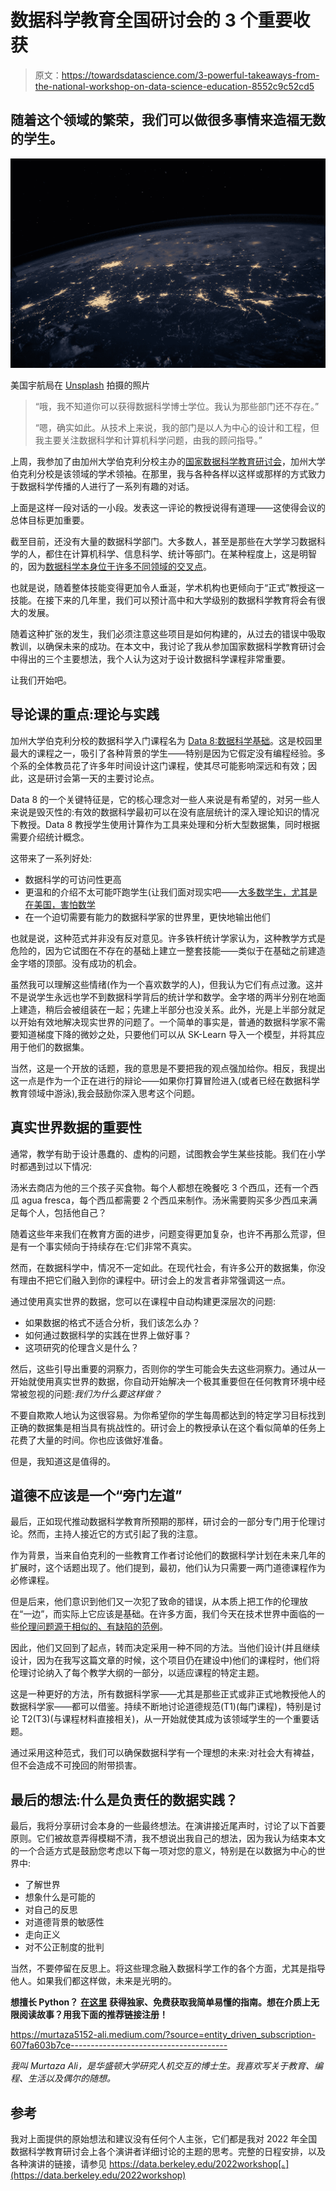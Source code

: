 # 数据科学教育全国研讨会的 3 个重要收获

> 原文：<https://towardsdatascience.com/3-powerful-takeaways-from-the-national-workshop-on-data-science-education-8552c9c52cd5>

## 随着这个领域的繁荣，我们可以做很多事情来造福无数的学生。

![](img/0bc35ad234b29f2e3fbd4bd2240c206e.png)

美国宇航局在 [Unsplash](https://unsplash.com?utm_source=medium&utm_medium=referral) 拍摄的照片

> “哦，我不知道你可以获得数据科学博士学位。我认为那些部门还不存在。”
> 
> “嗯，确实如此。从技术上来说，我的部门是以人为中心的设计和工程，但我主要关注数据科学和计算机科学问题，由我的顾问指导。”

上周，我参加了由加州大学伯克利分校主办的[国家数据科学教育研讨会](https://data.berkeley.edu/2022workshop)，加州大学伯克利分校是该领域的学术领袖。在那里，我与各种各样以这样或那样的方式致力于数据科学传播的人进行了一系列有趣的对话。

上面是这样一段对话的一小段。发表这一评论的教授说得有道理——这使得会议的总体目标更加重要。

截至目前，还没有大量的数据科学部门。大多数人，甚至是那些在大学学习数据科学的人，都住在计算机科学、信息科学、统计等部门。在某种程度上，这是明智的，因为[数据科学本身位于许多不同领域的交叉点](/the-three-building-blocks-of-data-science-2923dc8c2d78)。

也就是说，随着整体技能变得更加令人垂涎，学术机构也更倾向于“正式”教授这一技能。在接下来的几年里，我们可以预计高中和大学级别的数据科学教育将会有很大的发展。

随着这种扩张的发生，我们必须注意这些项目是如何构建的，从过去的错误中吸取教训，以确保未来的成功。在本文中，我讨论了我从参加国家数据科学教育研讨会中得出的三个主要想法，我个人认为这对于设计数据科学课程非常重要。

让我们开始吧。

## 导论课的重点:理论与实践

加州大学伯克利分校的数据科学入门课程名为 [Data 8:数据科学基础](http://data8.org/)。这是校园里最大的课程之一，吸引了各种背景的学生——特别是因为它假定没有编程经验。多个系的全体教员花了许多年时间设计这门课程，使其尽可能影响深远和有效；因此，这是研讨会第一天的主要讨论点。

Data 8 的一个关键特征是，它的核心理念对一些人来说是有希望的，对另一些人来说是毁灭性的:有效的数据科学最初可以在没有底层统计的深入理论知识的情况下教授。Data 8 教授学生使用计算作为工具来处理和分析大型数据集，同时根据需要介绍统计概念。

这带来了一系列好处:

*   数据科学的可访问性更高
*   更温和的介绍不太可能吓跑学生(让我们面对现实吧——[大多数学生，尤其是在美国，害怕数学](https://medium.com/age-of-awareness/two-myths-about-math-we-need-to-forget-fd40364afe86)
*   在一个迫切需要有能力的数据科学家的世界里，更快地输出他们

也就是说，这种范式并非没有反对意见。许多铁杆统计学家认为，这种教学方式是危险的，因为它试图在不存在的基础上建立一整套技能——类似于在基础之前建造金字塔的顶部。没有成功的机会。

虽然我可以理解这些情绪(作为一个喜欢数学的人)，但我认为它们有点过激。这并不是说学生永远也学不到数据科学背后的统计学和数学。金字塔的两半分别在地面上建造，稍后会被组装在一起；先建上半部分也没关系。此外，光是上半部分就足以开始有效地解决现实世界的问题了。一个简单的事实是，普通的数据科学家不需要知道梯度下降的微妙之处，只要他们可以从 SK-Learn 导入一个模型，并将其应用于他们的数据集。

当然，这是一个开放的话题，我的意思是不要把我的观点强加给你。相反，我提出这一点是作为一个正在进行的辩论——如果你打算冒险进入(或者已经在数据科学教育领域中游泳),我会鼓励你深入思考这个问题。

## 真实世界数据的重要性

通常，教学有助于设计愚蠢的、虚构的问题，试图教会学生某些技能。我们在小学时都遇到过以下情况:

汤米去商店为他的三个孩子买食物。每个人都想在晚餐吃 3 个西瓜，还有一个西瓜 agua fresca，每个西瓜都需要 2 个西瓜来制作。汤米需要购买多少西瓜来满足每个人，包括他自己？

随着这些年来我们在教育方面的进步，问题变得更加复杂，也许不再那么荒谬，但是有一个事实倾向于持续存在:它们非常不真实。

然而，在数据科学中，情况不一定如此。在现代社会，有许多公开的数据集，你没有理由不把它们融入到你的课程中。研讨会上的发言者非常强调这一点。

通过使用真实世界的数据，您可以在课程中自动构建更深层次的问题:

*   如果数据的格式不适合分析，我们该怎么办？
*   如何通过数据科学的实践在世界上做好事？
*   这项研究的伦理含义是什么？

然后，这些引导出重要的洞察力，否则你的学生可能会失去这些洞察力。通过从一开始就使用真实世界的数据，你自动开始解决一个极其重要但在任何教育环境中经常被忽视的问题:*我们为什么要这样做？*

不要自欺欺人地认为这很容易。为你希望你的学生每周都达到的特定学习目标找到正确的数据集是相当具有挑战性的。研讨会上的教授承认在这个看似简单的任务上花费了大量的时间。你也应该做好准备。

但是，我知道这是值得的。

## 道德不应该是一个“旁门左道”

最后，正如现代推动数据科学教育所预期的那样，研讨会的一部分专门用于伦理讨论。然而，主持人接近它的方式引起了我的注意。

作为背景，当来自伯克利的一些教育工作者讨论他们的数据科学计划在未来几年的扩展时，这个话题出现了。他们提到，最初，他们认为只需要一两门道德课程作为必修课程。

但是后来，他们意识到他们又一次犯了致命的错误，从本质上把工作的伦理放在“一边”，而实际上它应该是基础。在许多方面，我们今天在技术世界中面临的一些[伦理问题源于相似的、有缺陷的范例](/how-can-we-make-artificial-intelligence-ethical-6d26657c6c32)。

因此，他们又回到了起点，转而决定采用一种不同的方法。当他们设计(并且继续设计，因为在我写这篇文章的时候，这个项目仍在建设中)他们的课程时，他们将伦理讨论纳入了每个教学大纲的一部分，以适应课程的特定主题。

这是一种更好的方法，所有数据科学家——尤其是那些正式或非正式地教授他人的数据科学家——都可以借鉴。持续不断地讨论道德规范(T1)(每门课程)，特别是讨论 T2(T3)(与课程材料直接相关)，从一开始就使其成为该领域学生的一个重要话题。

通过采用这种范式，我们可以确保数据科学有一个理想的未来:对社会大有裨益，但不会造成不可挽回的附带损害。

## **最后的想法:什么是负责任的数据实践**？

最后，我将分享研讨会本身的一些最终想法。在演讲接近尾声时，讨论了以下首要原则。它们被故意弄得模糊不清，我不想说出我自己的想法，因为我认为结束本文的一个合适方式是鼓励您考虑以下每一项对您的意义，特别是在以数据为中心的世界中:

*   了解世界
*   想象什么是可能的
*   对自己的反思
*   对道德背景的敏感性
*   走向正义
*   对不公正制度的批判

当然，不要停留在反思上。将这些理念融入数据科学工作的各个方面，尤其是指导他人。如果我们都这样做，未来是光明的。

**想擅长 Python？** [**在这里**](https://witty-speaker-6901.ck.page/0977670a91) **获得独家、免费获取我简单易懂的指南。想在介质上无限阅读故事？用我下面的推荐链接注册！**

<https://murtaza5152-ali.medium.com/?source=entity_driven_subscription-607fa603b7ce--------------------------------------->  

*我叫 Murtaza Ali，是华盛顿大学研究人机交互的博士生。我喜欢写关于教育、编程、生活以及偶尔的随想。*

## 参考

我对上面提供的原始想法和建议没有任何个人主张，它们都是我对 2022 年全国数据科学教育研讨会上各个演讲者详细讨论的主题的思考。完整的日程安排，以及各种演讲的链接，请参见 https://data.berkeley.edu/2022workshop[。](https://data.berkeley.edu/2022workshop)